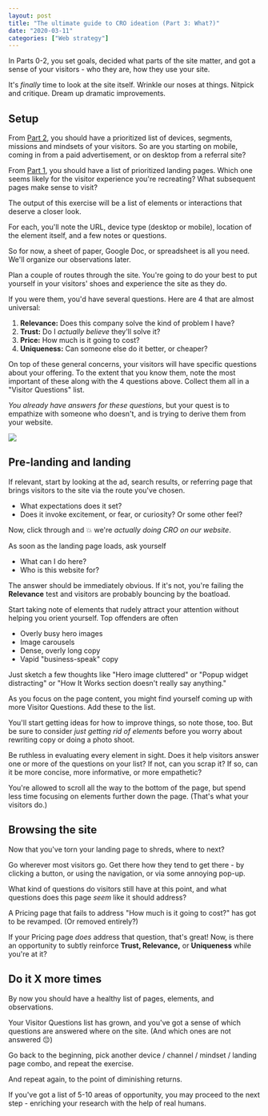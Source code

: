 ```yaml
---
layout: post
title: "The ultimate guide to CRO ideation (Part 3: What?)"
date: "2020-03-11"
categories: ["Web strategy"]
---
```


In Parts 0-2, you set goals, decided what parts of the site matter, and got a sense of your visitors - who they are, how they use your site.

It's _finally_ time to look at the site itself. Wrinkle our noses at things. Nitpick and critique. Dream up dramatic improvements.

## Setup

From [Part 2](https://briandavidhall.com/the-ultimate-guide-to-cro-ideation-part-2-who/), you should have a prioritized list of devices, segments, missions and mindsets of your visitors. So are you starting on mobile, coming in from a paid advertisement, or on desktop from a referral site?

From [Part 1](https://briandavidhall.com/the-ultimate-guide-to-cro-ideation-part-1-where/), you should have a list of prioritized landing pages. Which one seems likely for the visitor experience you're recreating? What subsequent pages make sense to visit?

The output of this exercise will be a list of elements or interactions that deserve a closer look.

For each, you'll note the URL, device type (desktop or mobile), location of the element itself, and a few notes or questions.

So for now, a sheet of paper, Google Doc, or spreadsheet is all you need. We'll organize our observations later.

Plan a couple of routes through the site. You're going to do your best to put yourself in your visitors' shoes and experience the site as they do.

If you were them, you'd have several questions. Here are 4 that are almost universal:

1. **Relevance:** Does this company solve the kind of problem I have?
2. **Trust:** Do I _actually believe_ they'll solve it?
3. **Price:** How much is it going to cost?
4. **Uniqueness:** Can someone else do it better, or cheaper?

On top of these general concerns, your visitors will have specific questions about your offering. To the extent that you know them, note the most important of these along with the 4 questions above. Collect them all in a "Visitor Questions" list.

_You already have answers for these questions_, but your quest is to empathize with someone who doesn't, and is trying to derive them from your website.

![](/images/eym.gif)

## Pre-landing and landing

If relevant, start by looking at the ad, search results, or referring page that brings visitors to the site via the route you've chosen.

- What expectations does it set?
- Does it invoke excitement, or fear, or curiosity? Or some other feel?

Now, click through and 💥 we're _actually doing CRO on our website_.

As soon as the landing page loads, ask yourself

- What can I do here?
- Who is this website for?

The answer should be immediately obvious. If it's not, you're failing the **Relevance** test and visitors are probably bouncing by the boatload.

Start taking note of elements that rudely attract your attention without helping you orient yourself. Top offenders are often

- Overly busy hero images
- Image carousels
- Dense, overly long copy
- Vapid "business-speak" copy

Just sketch a few thoughts like "Hero image cluttered" or "Popup widget distracting" or "How It Works section doesn't really say anything."

As you focus on the page content, you might find yourself coming up with more Visitor Questions. Add these to the list.

You'll start getting ideas for how to improve things, so note those, too. But be sure to consider _just getting rid of elements_ before you worry about rewriting copy or doing a photo shoot.

Be ruthless in evaluating every element in sight. Does it help visitors answer one or more of the questions on your list? If not, can you scrap it? If so, can it be more concise, more informative, or more empathetic?

You're allowed to scroll all the way to the bottom of the page, but spend less time focusing on elements further down the page. (That's what your visitors do.)

## Browsing the site

Now that you've torn your landing page to shreds, where to next?

Go wherever most visitors go. Get there how they tend to get there - by clicking a button, or using the navigation, or via some annoying pop-up.

What kind of questions do visitors still have at this point, and what questions does this page _seem_ like it should address?

A Pricing page that fails to address "How much is it going to cost?" has got to be revamped. (Or removed entirely?)

If your Pricing page _does_ address that question, that's great! Now, is there an opportunity to subtly reinforce **Trust, Relevance,** or **Uniqueness** while you're at it?

## Do it X more times

By now you should have a healthy list of pages, elements, and observations.

Your Visitor Questions list has grown, and you've got a sense of which questions are answered where on the site. (And which ones are not answered 😔)

Go back to the beginning, pick another device / channel / mindset / landing page combo, and repeat the exercise.

And repeat again, to the point of diminishing returns.

If you've got a list of 5-10 areas of opportunity, you may proceed to the next step - enriching your research with the help of real humans.
